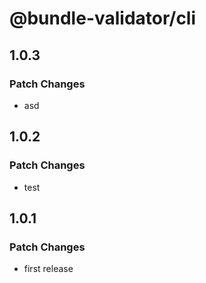 # @bundle-validator/cli

## 1.0.3

### Patch Changes

- asd

## 1.0.2

### Patch Changes

- test

## 1.0.1

### Patch Changes

- first release
